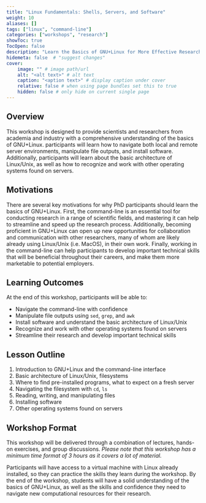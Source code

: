 ```yaml
---
title: "Linux Fundamentals: Shells, Servers, and Software"
weight: 10
aliases: []
tags: ["linux", "command-line"]
categories: ["workshops", "research"]
showToc: true
TocOpen: false
description: "Learn the Basics of GNU+Linux for More Effective Research"
hidemeta: false  # "suggest changes"
cover:
    image: "" # image path/url
    alt: "<alt text>" # alt text
    caption: "<aption text>" # display caption under cover
    relative: false # when using page bundles set this to true
    hidden: false # only hide on current single page
---
```


## Overview
This workshop is designed to provide scientists and researchers from academia and industry with a comprehensive understanding of the basics of GNU+Linux.
participants will learn how to navigate both local and remote server environments, manipulate file outputs, and install software.
Additionally, participants will learn about the basic architecture of Linux/Unix, as well as how to recognize and work with other operating systems found on servers.


## Motivations
There are several key motivations for why PhD participants should learn the basics of GNU+Linux.
First, the command-line is an essential tool for conducting research in a range of scientific fields, and mastering it can help to streamline and speed up the research process.
Additionally, becoming proficient in GNU+Linux can open up new opportunities for collaboration and communication with other researchers, many of whom are likely already using Linux/Unix (i.e. MacOS), in their own work.
Finally, working in the command-line can help participants to develop important technical skills that will be beneficial throughout their careers, and make them more marketable to potential employers.

## Learning Outcomes
At the end of this workshop, participants will be able to:

- Navigate the command-line with confidence
- Manipulate file outputs using `sed`, `grep`, and `awk`
- Install software and understand the basic architecture of Linux/Unix
- Recognize and work with other operating systems found on servers
- Streamline their research and develop important technical skills

## Lesson Outline
1. Introduction to GNU+Linux and the command-line interface
2. Basic architecture of Linux/Unix, filesystems
3. Where to find pre-installed programs, what to expect on a fresh server
4. Navigating the filesystem with `cd`, `ls`
5. Reading, writing, and manipulating files
6. Installing software
7. Other operating systems found on servers

## Workshop Format
This workshop will be delivered through a combination of lectures, hands-on exercises, and group discussions.
*Please note that this workshop has a minimum time format of 3 hours as it covers a lot of material.*

Participants will have access to a virtual machine with Linux already installed, so they can practice the skills they learn during the workshop.
By the end of the workshop, students will have a solid understanding of the basics of GNU+Linux, as well as the skills and confidence they need to navigate new computational resources for their research.